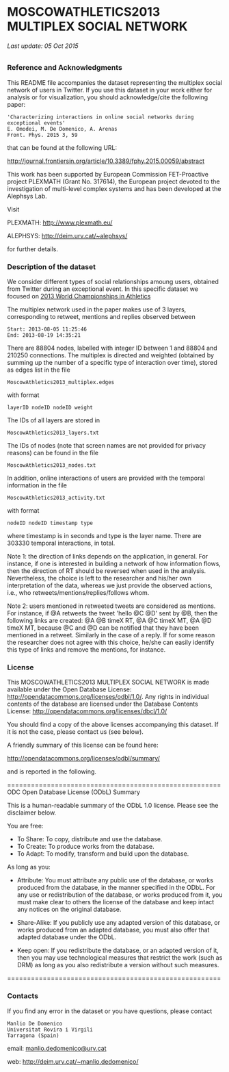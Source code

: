 

# MOSCOWATHLETICS2013 MULTIPLEX SOCIAL NETWORK

###### Last update: 05 Oct 2015
 
### Reference and Acknowledgments

This README file accompanies the dataset representing the multiplex social network of users in Twitter.
If you use this dataset in your work either for analysis or for visualization, you should acknowledge/cite the following paper:
	
	'Characterizing interactions in online social networks during exceptional events'
	E. Omodei, M. De Domenico, A. Arenas
	Front. Phys. 2015 3, 59


that can be found at the following URL:

<http://journal.frontiersin.org/article/10.3389/fphy.2015.00059/abstract>

This work has been supported by European Commission FET-Proactive project PLEXMATH (Grant No. 317614), the European project devoted to the investigation of multi-level complex systems and has been developed at the Alephsys Lab. 

Visit

PLEXMATH: <http://www.plexmath.eu/>

ALEPHSYS: <http://deim.urv.cat/~alephsys/>

for further details.



### Description of the dataset

We consider different types of social relationships amoung users, obtained from Twitter during an exceptional event. In this specific dataset we focused on [2013 World Championships in Athletics](https://en.wikipedia.org/wiki/2013_World_Championships_in_Athletics)

The multiplex network used in the paper makes use of 3 layers, corresponding to retweet, mentions and replies observed between


    Start: 2013-08-05 11:25:46
    End: 2013-08-19 14:35:21

There are 88804 nodes, labelled with integer ID between 1 and 88804 and 210250 connections.
The multiplex is directed and weighted (obtained by summing up the number of a specific type of interaction over time), stored as edges list in the file

    MoscowAthletics2013_multiplex.edges

with format

    layerID nodeID nodeID weight

The IDs of all layers are stored in

    MoscowAthletics2013_layers.txt

The IDs of nodes (note that screen names are not provided for privacy reasons) can be found in the file

    MoscowAthletics2013_nodes.txt


In addition, online interactions of users are provided with the temporal information in the file

    MoscowAthletics2013_activity.txt

with format

    nodeID nodeID timestamp type

where timestamp is in seconds and type is the layer name. There are 303330 temporal interactions, in total.

Note 1: the direction of links depends on the application, in general. For instance, if one is interested in building a network of how information flows, then the direction of RT should be reversed when used in the analysis. Nevertheless, the choice is left to the researcher and his/her own interpretation of the data, whereas we just provide the observed actions, i.e., who retweets/mentions/replies/follows whom.

Note 2: users mentioned in retweeted tweets are considered as mentions. For instance, if @A retweets the tweet 'hello @C @D' sent by @B, then the following links are created: @A @B timeX RT, @A @C timeX MT, @A @D timeX MT, because @C and @D can be notified that they have been mentioned in a retweet. Similarly in the case of a reply. If for some reason the researcher does not agree with this choice, he/she can easily identify this type of links and remove the mentions, for instance.


### License

This MOSCOWATHLETICS2013 MULTIPLEX SOCIAL NETWORK is made available under the Open Database License: <http://opendatacommons.org/licenses/odbl/1.0/>. Any rights in individual contents of the database are licensed under the Database Contents License: <http://opendatacommons.org/licenses/dbcl/1.0/>

You should find a copy of the above licenses accompanying this dataset. If it is not the case, please contact us (see below).

A friendly summary of this license can be found here:

<http://opendatacommons.org/licenses/odbl/summary/>

and is reported in the following.

======================================================
ODC Open Database License (ODbL) Summary

This is a human-readable summary of the ODbL 1.0 license. Please see the disclaimer below.

You are free:

*    To Share: To copy, distribute and use the database.
*    To Create: To produce works from the database.
*    To Adapt: To modify, transform and build upon the database.

As long as you:
    
*	Attribute: You must attribute any public use of the database, or works produced from the database, in the manner specified in the ODbL. For any use or redistribution of the database, or works produced from it, you must make clear to others the license of the database and keep intact any notices on the original database.
    
*	Share-Alike: If you publicly use any adapted version of this database, or works produced from an adapted database, you must also offer that adapted database under the ODbL.
    
*	Keep open: If you redistribute the database, or an adapted version of it, then you may use technological measures that restrict the work (such as DRM) as long as you also redistribute a version without such measures.

======================================================


### Contacts

If you find any error in the dataset or you have questions, please contact

	Manlio De Domenico
	Universitat Rovira i Virgili 
	Tarragona (Spain)

email: <manlio.dedomenico@urv.cat>

web: <http://deim.urv.cat/~manlio.dedomenico/>

